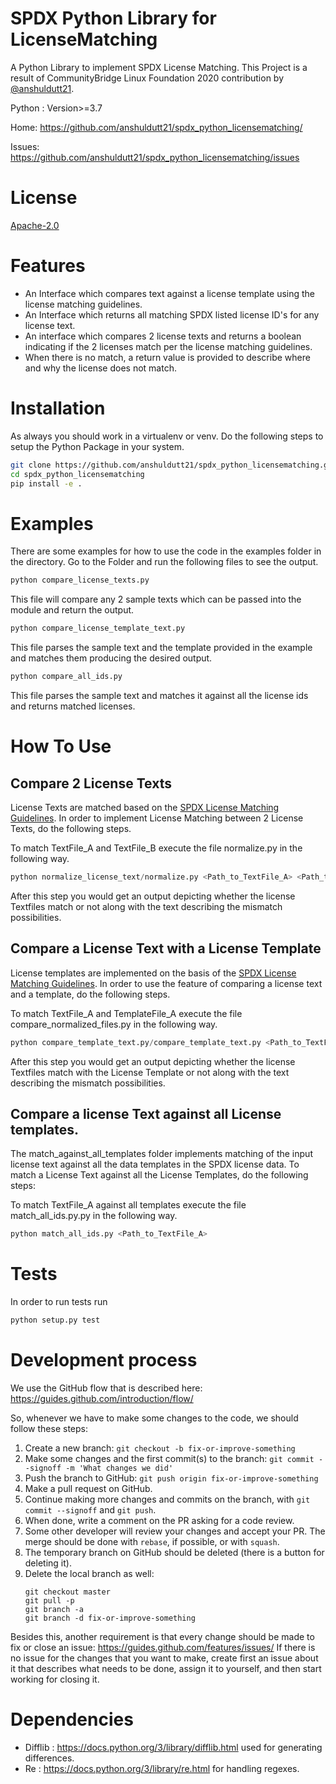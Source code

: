 # SPDX Python Library for LicenseMatching
A Python Library to implement SPDX License Matching. This Project is a result of CommunityBridge Linux Foundation 2020 contribution by [@anshuldutt21](https://github.com/anshuldutt21/).

Python : Version>=3.7

Home: https://github.com/anshuldutt21/spdx_python_licensematching/

Issues: https://github.com/anshuldutt21/spdx_python_licensematching/issues

# License
[Apache-2.0](https://github.com/spdx/tools-python/blob/master/LICENSE)

# Features

*    An Interface which compares text against a license template using the license matching guidelines.
*    An Interface which returns all matching SPDX listed license ID's for any license text.
*    An interface which compares 2 license texts and returns a boolean indicating if the 2 licenses match per the license matching guidelines.
*    When there is no match, a return value is provided to describe where and why the license does not match.

# Installation

As always you should work in a virtualenv or venv. Do the following steps to setup the Python Package in your system.

```bash
git clone https://github.com/anshuldutt21/spdx_python_licensematching.git
cd spdx_python_licensematching
pip install -e .
```

# Examples

There are some examples for how to use the code in the examples folder in the directory. Go to the Folder and run the following files to see the output.

```python
python compare_license_texts.py
```

This file will compare any 2 sample texts which can be passed into the module and return the output.

```python
python compare_license_template_text.py
```
This file parses the sample text and the template provided in the example and matches them producing the desired output.

```python
python compare_all_ids.py
```
This file parses the sample text and matches it against all the license ids and returns matched licenses.

# How To Use

## Compare 2 License Texts
License Texts are matched based on the [SPDX License Matching Guidelines](https://spdx.dev/license-list/matching-guidelines/). In order to implement License Matching between 2 License Texts, do the following steps.

To match  TextFile_A and TextFile_B execute the file normalize.py in the following way.

```python
python normalize_license_text/normalize.py <Path_to_TextFile_A> <Path_to_TextFile_B>
```
After this step you would get an output depicting whether the license Textfiles match or not along with the text describing the mismatch possibilities.

## Compare a License Text with a License Template
License templates are implemented on the basis of the [SPDX License Matching Guidelines](https://spdx.dev/license-list/matching-guidelines/). In order to use the feature  of comparing a license text and a template, do the following steps.

To match TextFile_A and TemplateFile_A execute the file compare_normalized_files.py in the following way.

```python
python compare_template_text.py/compare_template_text.py <Path_to_TextFile_A> <Path_to_TemplateFile_A>
```

After this step you would get an output depicting whether the license Textfiles match with the License Template or not along with the text describing the mismatch possibilities.

## Compare a license Text against all License templates.

The match_against_all_templates folder implements matching of the input license text against all the data templates in the SPDX license data. To match a License Text against all the License Templates, do the following steps:

To match TextFile_A against all templates execute the file match_all_ids.py.py in the following way.

```python
python match_all_ids.py <Path_to_TextFile_A>
```

# Tests

In order to run tests run 

```python
python setup.py test
```

# Development process

We use the GitHub flow that is described here: https://guides.github.com/introduction/flow/

So, whenever we have to make some changes to the code, we should follow these steps:
1. Create a new branch:
    `git checkout -b fix-or-improve-something`
2. Make some changes and the first commit(s) to the branch: 
    `git commit --signoff -m 'What changes we did'`
3. Push the branch to GitHub:
    `git push origin fix-or-improve-something`
4. Make a pull request on GitHub.
5. Continue making more changes and commits on the branch, with `git commit --signoff` and `git push`.
6. When done, write a comment on the PR asking for a code review.
7. Some other developer will review your changes and accept your PR. The merge should be done with `rebase`, if possible, or with `squash`.
8. The temporary branch on GitHub should be deleted (there is a button for deleting it).
9. Delete the local branch as well:
    ```
    git checkout master
    git pull -p
    git branch -a
    git branch -d fix-or-improve-something
    ```

Besides this, another requirement is that every change should be made to fix or close an issue: https://guides.github.com/features/issues/
If there is no issue for the changes that you want to make, create first an issue about it that describes what needs to be done, assign it to yourself, and then start working for closing it.

# Dependencies

* Difflib : https://docs.python.org/3/library/difflib.html used for generating differences.
* Re : https://docs.python.org/3/library/re.html for handling regexes.
